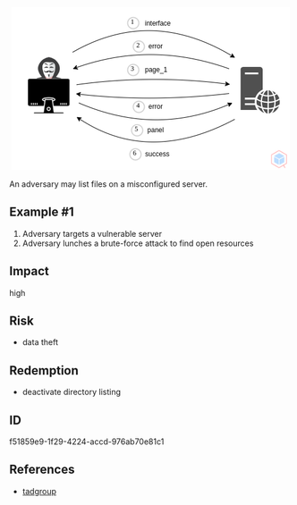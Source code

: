 <p align="center"> <img src="https://raw.githubusercontent.com/qeeqbox/directory-listing/main/directory-listing.png"></p>

An adversary may list files on a misconfigured server.

## Example #1
1. Adversary targets a vulnerable server 
2. Adversary lunches a brute-force attack to find open resources

## Impact
high

## Risk
- data theft

## Redemption
- deactivate directory listing

## ID
f51859e9-1f29-4224-accd-976ab70e81c1

## References
- [tadgroup](https://www.tadgroup.com/resources/wiki/application-vulnerabilities/directory-listing-and-information-disclosure)
